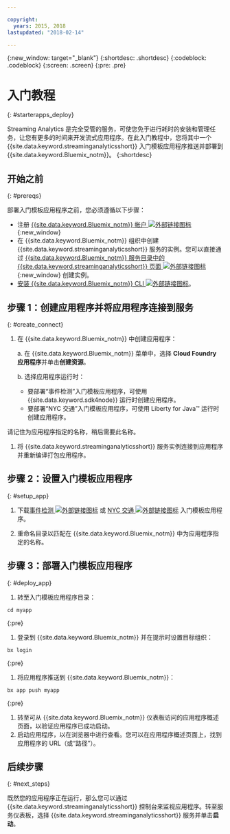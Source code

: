```yaml
---

copyright:
  years: 2015, 2018
lastupdated: "2018-02-14"

---
```


<!-- Attribute definitions -->
{:new_window: target="_blank"}
{:shortdesc: .shortdesc}
{:codeblock: .codeblock}
{:screen: .screen}
{:pre: .pre}

# 入门教程
{: #starterapps_deploy}

Streaming Analytics 是完全受管的服务，可使您免于进行耗时的安装和管理任务，让您有更多的时间来开发流式应用程序。在此入门教程中，您将其中一个 {{site.data.keyword.streaminganalyticsshort}} 入门模板应用程序推送并部署到 {{site.data.keyword.Bluemix_notm}}。
{:shortdesc}


## 开始之前
{: #prereqs}

部署入门模板应用程序之前，您必须遵循以下步骤：

* 注册 [{{site.data.keyword.Bluemix_notm}} 帐户 ![外部链接图标](../../icons/launch-glyph.svg "外部链接图标")](https://console.{DomainName}/registration){:new_window}
* 在 {{site.data.keyword.Bluemix_notm}} 组织中创建 {{site.data.keyword.streaminganalyticsshort}} 服务的实例。您可以直接通过 [{{site.data.keyword.Bluemix_notm}} 服务目录中的 {{site.data.keyword.streaminganalyticsshort}} 页面 ![外部链接图标](../../icons/launch-glyph.svg "外部链接图标")](https://console.{DomainName}/catalog/services/streaming-analytics/){:new_window} 创建实例。  
* [安装 {{site.data.keyword.Bluemix_notm}} CLI ![外部链接图标](../../icons/launch-glyph.svg "外部链接图标")](https://console.stage1.bluemix.net/docs/cloud-platform/cli/reference/bluemix_cli/download_cli.html#download_install)。



## 步骤 1：创建应用程序并将应用程序连接到服务
{: #create_connect}

1. 在 {{site.data.keyword.Bluemix_notm}} 中创建应用程序：

    a. 在 {{site.data.keyword.Bluemix_notm}} 菜单中，选择 **Cloud Foundry 应用程序**并单击**创建资源**。

    b. 选择应用程序运行时：
  	* 要部署“事件检测”入门模板应用程序，可使用 {{site.data.keyword.sdk4node}} 运行时创建应用程序。
  	* 要部署“NYC 交通”入门模板应用程序，可使用 Liberty for Java™ 运行时创建应用程序。


  请记住为应用程序指定的名称，稍后需要此名称。
1. 将 {{site.data.keyword.streaminganalyticsshort}} 服务实例连接到应用程序并重新编译打包应用程序。

## 步骤 2：设置入门模板应用程序
{: #setup_app}

1. 下载[事件检测 ![外部链接图标](../../icons/launch-glyph.svg "外部链接图标")](https://streams-github-samples.mybluemix.net/?get=QuickStart/EventDetection) 或 [NYC 交通 ![外部链接图标](../../icons/launch-glyph.svg "外部链接图标")](https://streams-github-samples.mybluemix.net/?get=QuickStart/NYCTraffic) 入门模板应用程序。

1. 重命名目录以匹配在 {{site.data.keyword.Bluemix_notm}} 中为应用程序指定的名称。

## 步骤 3：部署入门模板应用程序
{: #deploy_app}

1. 转至入门模板应用程序目录：
  <pre><code>cd myapp</code></pre>
  {:pre}

1. 登录到 {{site.data.keyword.Bluemix_notm}} 并在提示时设置目标组织：

  <pre><code>bx login</code></pre>
  {:pre}

1. 将应用程序推送到 {{site.data.keyword.Bluemix_notm}}：
  <pre><code>bx app push myapp</code></pre>
  {:pre}

1. 转至可从 {{site.data.keyword.Bluemix_notm}} 仪表板访问的应用程序概述页面，以验证应用程序已成功启动。
1. 启动应用程序，以在浏览器中进行查看。您可以在应用程序概述页面上，找到应用程序的 URL（或“路径”）。


## 后续步骤
{: #next_steps}

既然您的应用程序正在运行，那么您可以通过 {{site.data.keyword.streaminganalyticsshort}} 控制台来监视应用程序。转至服务仪表板，选择 {{site.data.keyword.streaminganalyticsshort}} 服务并单击**启动**。
